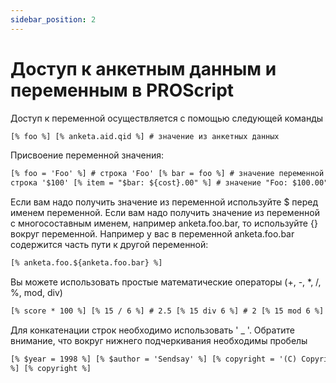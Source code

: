 ```yaml
---
sidebar_position: 2
---
```


# Доступ к анкетным данным и переменным в PROScript

Доступ к переменной осуществляется с помощью следующей команды

```html
[% foo %] [% anketa.aid.qid %] # значение из анкетных данных
```

Присвоение переменной значения:

```html
[% foo = 'Foo' %] # строка 'Foo' [% bar = foo %] # значение переменной 'foo' [% cost = '$100' %] #
строка '$100' [% item = "$bar: ${cost}.00" %] # значение "Foo: $100.00"
```

Если вам надо получить значение из переменной используйте $ перед именем переменной. Если вам надо получить значение из переменной с многосоставным именем, например anketa.foo.bar, то используйте {} вокруг переменной. Например у вас в переменной anketa.foo.bar содержится часть пути к другой переменной:

```html
[% anketa.foo.${anketa.foo.bar} %]
```

Вы можете использовать простые математические операторы (+, -, \*, /, %, mod, div)

```html
[% score * 100 %] [% 15 / 6 %] # 2.5 [% 15 div 6 %] # 2 [% 15 mod 6 %] # 3
```

Для конкатенации строк необходимо использовать ' \_ '. Обратите внимание, что вокруг нижнего подчеркивания необходимы пробелы

```html
[% $year = 1998 %] [% $author = 'Sendsay' %] [% copyright = '(C) Copyright ' _ year _ ' ' _ author
%] [% copyright %]
```
